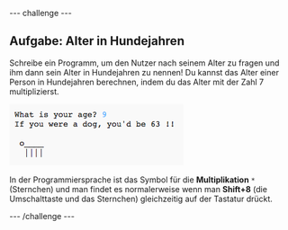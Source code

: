 --- challenge ---
## Aufgabe: Alter in Hundejahren
Schreibe ein Programm, um den Nutzer nach seinem Alter zu fragen und ihm dann sein Alter in Hundejahren zu nennen! Du kannst das Alter einer Person in Hundejahren berechnen, indem du das Alter mit der Zahl 7 multiplizierst.

![screenshot](images/me-dog-years.png)

In der Programmiersprache ist das Symbol für die __Multiplikation__ `*` (Sternchen) und man findet es normalerweise wenn man __Shift+8__ (die Umschalttaste und das Sternchen) gleichzeitig auf der Tastatur drückt.

--- /challenge ---
